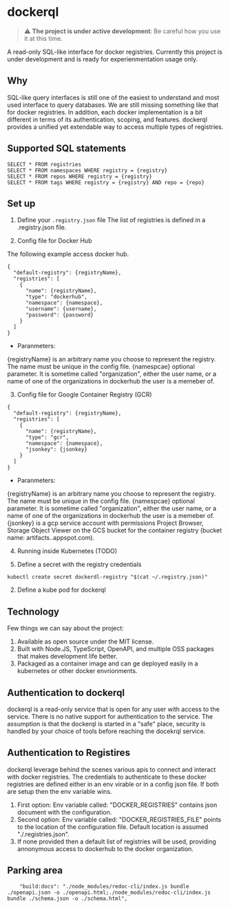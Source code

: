 # dockerql

> :warning: **The project is under active development**: Be careful how you use it at this time.  

A read-only SQL-like interface for docker registries.
Currently this project is under development and is ready for experienmentation usage only.

## Why

SQL-like query interfaces is still one of the easiest to understand and most used interface to query databases. We are still missing something like that for docker registries. 
In addition, each docker implementation is a bit different in terms of its authentication, scoping, and features. dockerql provides a unified yet extendable way to access multiple types of registries. 

## Supported SQL statements

~~~
SELECT * FROM registries
SELECT * FROM namespaces WHERE registry = {registry}
SELECT * FROM repos WHERE registry = {registry}
SELECT * FROM tags WHERE registry = {registry} AND repo = {repo}
~~~

## Set up

1. Define your ```.registry.json``` file
The list of registries is defined in a .registry.json file. 

2. Config file for Docker Hub

The following example access docker hub.

~~~
{
  "default-registry": {registryName},
  "registries": [
    {
      "name": {registryName},
      "type": "dockerhub",
      "namespace": {namespace},
      "username": {username},
      "password": {password}
    }
  ]
}
~~~

* Paranmeters:

{registryName} is an arbitrary name you choose to represent the registry. The name must be unique in the config file. 
{namespcae} optional parameter. It is sometime called "organization", either the user name, or a name of one of the organizations in dockerhub the user is a memeber of. 

3. Config file for Google Container Registry (GCR)

~~~
{
  "default-registry": {registryName},
  "registries": [
    {
      "name": {registryName},
      "type": "gcr",
      "namespace": {namespace},
      "jsonkey": {jsonkey}
    }
  ]
}
~~~

* Paranmeters:

{registryName} is an arbitrary name you choose to represent the registry. The name must be unique in the config file. 
{namespcae} optional parameter. It is sometime called "organization", either the user name, or a name of one of the organizations in dockerhub the user is a memeber of. 
{jsonkey} is a gcp service account with permissions Project Browser, Storage Object Viewer on the GCS bucket for the container registry (bucket name: artifacts.<your-project>.appspot.com).

4. Running inside Kubernetes (TODO)

1. Define a secret with the registry credentials
~~~
kubectl create secret dockerdl-registry "$(cat ~/.registry.json)" 
~~~

2. Define a kube pod for dockerql


## Technology

Few things we can say about the project:

1. Available as open source under the MIT license. 
2. Built with Node.JS, TypeScript, OpenAPI, and multiple OSS packages that makes development life better.
3. Packaged as a container image and can ge deployed easily in a kubernetes or other docker envrionments. 

## Authentication to dockerql

dockerql is a read-only service that is open for any user with access to the service. There is no native support for authentication to the service. 
The assumption is that the dockerql is started in a "safe" place, security is handled by your choice of tools before reaching the docekrql service.  

## Authentication to Registires

dockerql leverage behind the scenes various apis to connect and interact with docker registries. The credentials to authenticate to these docker registries are defined either in an env virable or in a config json file. If both are setup then the env variable wins. 

1. First option: Env variable called: "DOCKER_REGISTRIES" contains json document with the configuration. 
1. Second option: Env variable called: "DOCKER_REGISTRIES_FILE" points to the location of the configuration file. Default location is assumed "./.registries.json".
1. If none provided then a default list of registries will be used, providing annonymous access to dockerhub to the docker organization.

## Parking area
~~~
    "build:docs": "./node_modules/redoc-cli/index.js bundle ./openapi.json -o ./openapi.html;./node_modules/redoc-cli/index.js bundle ./schema.json -o ./schema.html",
~~~